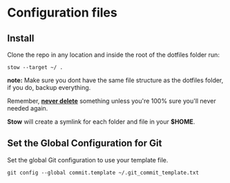 # Configuration files

## Install
Clone the repo in any location and inside the root of the dotfiles folder run:

`stow --target ~/ .`

**note:** Make sure you dont have the same file structure as the dotfiles folder, if you do, backup everything.

Remember, <u>**never delete**</u> something unless you're 100% sure you'll never needed again.

**Stow** will create a symlink for each folder and file in your **$HOME**.

## Set the Global Configuration for Git
Set the global Git configuration to use your template file.

`git config --global commit.template ~/.git_commit_template.txt `
